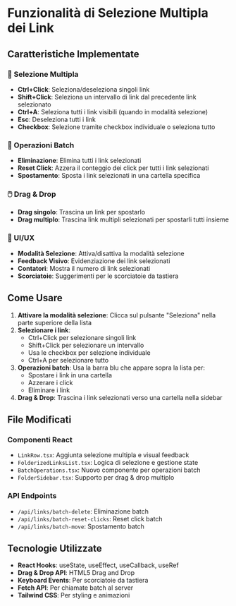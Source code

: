 # Funzionalità di Selezione Multipla dei Link

## Caratteristiche Implementate

### 🔲 Selezione Multipla
- **Ctrl+Click**: Seleziona/deseleziona singoli link
- **Shift+Click**: Seleziona un intervallo di link dal precedente link selezionato
- **Ctrl+A**: Seleziona tutti i link visibili (quando in modalità selezione)
- **Esc**: Deseleziona tutti i link
- **Checkbox**: Selezione tramite checkbox individuale o seleziona tutto

### 🎯 Operazioni Batch
- **Eliminazione**: Elimina tutti i link selezionati
- **Reset Click**: Azzera il conteggio dei click per tutti i link selezionati  
- **Spostamento**: Sposta i link selezionati in una cartella specifica

### 🖱️ Drag & Drop
- **Drag singolo**: Trascina un link per spostarlo
- **Drag multiplo**: Trascina link multipli selezionati per spostarli tutti insieme

### 🎨 UI/UX
- **Modalità Selezione**: Attiva/disattiva la modalità selezione
- **Feedback Visivo**: Evidenziazione dei link selezionati
- **Contatori**: Mostra il numero di link selezionati
- **Scorciatoie**: Suggerimenti per le scorciatoie da tastiera

## Come Usare

1. **Attivare la modalità selezione**: Clicca sul pulsante "Seleziona" nella parte superiore della lista
2. **Selezionare i link**:
   - Ctrl+Click per selezionare singoli link
   - Shift+Click per selezionare un intervallo
   - Usa le checkbox per selezione individuale
   - Ctrl+A per selezionare tutto
3. **Operazioni batch**: Usa la barra blu che appare sopra la lista per:
   - Spostare i link in una cartella
   - Azzerare i click
   - Eliminare i link
4. **Drag & Drop**: Trascina i link selezionati verso una cartella nella sidebar

## File Modificati

### Componenti React
- `LinkRow.tsx`: Aggiunta selezione multipla e visual feedback
- `FolderizedLinksList.tsx`: Logica di selezione e gestione state
- `BatchOperations.tsx`: Nuovo componente per operazioni batch
- `FolderSidebar.tsx`: Supporto per drag & drop multiplo

### API Endpoints
- `/api/links/batch-delete`: Eliminazione batch
- `/api/links/batch-reset-clicks`: Reset click batch
- `/api/links/batch-move`: Spostamento batch

## Tecnologie Utilizzate
- **React Hooks**: useState, useEffect, useCallback, useRef
- **Drag & Drop API**: HTML5 Drag and Drop
- **Keyboard Events**: Per scorciatoie da tastiera
- **Fetch API**: Per chiamate batch al server
- **Tailwind CSS**: Per styling e animazioni

